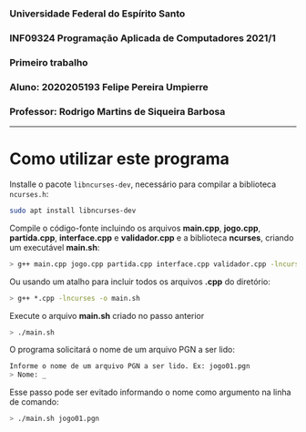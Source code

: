 ### Universidade Federal do Espírito Santo

### INF09324 Programação Aplicada de Computadores 2021/1

### Primeiro trabalho

### Aluno: 2020205193 Felipe Pereira Umpierre

### Professor: Rodrigo Martins de Siqueira Barbosa

---

# Como utilizar este programa

Installe o pacote `libncurses-dev`, necessário para compilar a biblioteca `ncurses.h`:

```bash
sudo apt install libncurses-dev
```

Compile o código-fonte incluindo os arquivos **main.cpp**, **jogo.cpp**, **partida.cpp**, **interface.cpp** e **validador.cpp** e a biblioteca **ncurses**, criando um executável **main.sh**:

```bash
> g++ main.cpp jogo.cpp partida.cpp interface.cpp validador.cpp -lncurses -o main.sh
```

Ou usando um atalho para incluir todos os arquivos **.cpp** do diretório:

```bash
> g++ *.cpp -lncurses -o main.sh
```

Execute o arquivo **main.sh** criado no passo anterior

```bash
> ./main.sh
```

O programa solicitará o nome de um arquivo PGN a ser lido:

```bash
Informe o nome de um arquivo PGN a ser lido. Ex: jogo01.pgn
> Nome: _
```

Esse passo pode ser evitado informando o nome como argumento na linha de comando:

```bash
> ./main.sh jogo01.pgn
```

